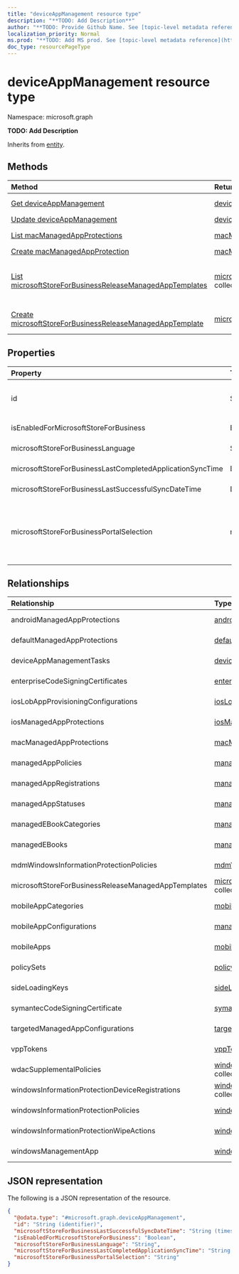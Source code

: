 ```yaml
---
title: "deviceAppManagement resource type"
description: "**TODO: Add Description**"
author: "**TODO: Provide Github Name. See [topic-level metadata reference](https://msgo.azurewebsites.net/add/document/guidelines/metadata.html#topic-level-metadata)**"
localization_priority: Normal
ms.prod: "**TODO: Add MS prod. See [topic-level metadata reference](https://msgo.azurewebsites.net/add/document/guidelines/metadata.html#topic-level-metadata)**"
doc_type: resourcePageType
---
```


# deviceAppManagement resource type

Namespace: microsoft.graph

**TODO: Add Description**


Inherits from [entity](../resources/entity.md).

## Methods
|Method|Return type|Description|
|:---|:---|:---|
|[Get deviceAppManagement](../api/intune-deviceappmanagement-get.md)|[deviceAppManagement](../resources/intune-deviceappmanagement.md)|Read the properties and relationships of a [deviceAppManagement](../resources/intune-deviceappmanagement.md) object.|
|[Update deviceAppManagement](../api/intune-deviceappmanagement-update.md)|[deviceAppManagement](../resources/intune-deviceappmanagement.md)|Update the properties of a [deviceAppManagement](../resources/intune-deviceappmanagement.md) object.|
|[List macManagedAppProtections](../api/intune-deviceappmanagement-list-macmanagedappprotections.md)|[macManagedAppProtection](../resources/macmanagedappprotection.md) collection|Get the macManagedAppProtection resources from the macManagedAppProtections navigation property.|
|[Create macManagedAppProtection](../api/intune-deviceappmanagement-post-macmanagedappprotections.md)|[macManagedAppProtection](../resources/macmanagedappprotection.md)|Create a new macManagedAppProtection object.|
|[List microsoftStoreForBusinessReleaseManagedAppTemplates](../api/intune-deviceappmanagement-list-microsoftstoreforbusinessreleasemanagedapptemplates.md)|[microsoftStoreForBusinessReleaseManagedAppTemplate](../resources/intune-microsoftstoreforbusinessreleasemanagedapptemplate.md) collection|Get the microsoftStoreForBusinessReleaseManagedAppTemplate resources from the microsoftStoreForBusinessReleaseManagedAppTemplates navigation property.|
|[Create microsoftStoreForBusinessReleaseManagedAppTemplate](../api/intune-deviceappmanagement-post-microsoftstoreforbusinessreleasemanagedapptemplates.md)|[microsoftStoreForBusinessReleaseManagedAppTemplate](../resources/intune-microsoftstoreforbusinessreleasemanagedapptemplate.md)|Create a new microsoftStoreForBusinessReleaseManagedAppTemplate object.|

## Properties
|Property|Type|Description|
|:---|:---|:---|
|id|String|**TODO: Add Description** Inherited from [entity](../resources/entity.md)|
|isEnabledForMicrosoftStoreForBusiness|Boolean|**TODO: Add Description**|
|microsoftStoreForBusinessLanguage|String|**TODO: Add Description**|
|microsoftStoreForBusinessLastCompletedApplicationSyncTime|DateTimeOffset|**TODO: Add Description**|
|microsoftStoreForBusinessLastSuccessfulSyncDateTime|DateTimeOffset|**TODO: Add Description**|
|microsoftStoreForBusinessPortalSelection|microsoftStoreForBusinessPortalSelectionOptions|**TODO: Add Description**. Possible values are: `none`, `companyPortal`, `privateStore`.|

## Relationships
|Relationship|Type|Description|
|:---|:---|:---|
|androidManagedAppProtections|[androidManagedAppProtection](../resources/androidmanagedappprotection.md) collection|**TODO: Add Description**|
|defaultManagedAppProtections|[defaultManagedAppProtection](../resources/defaultmanagedappprotection.md) collection|**TODO: Add Description**|
|deviceAppManagementTasks|[deviceAppManagementTask](../resources/intune-deviceappmanagementtask.md) collection|**TODO: Add Description**|
|enterpriseCodeSigningCertificates|[enterpriseCodeSigningCertificate](../resources/intune-enterprisecodesigningcertificate.md) collection|**TODO: Add Description**|
|iosLobAppProvisioningConfigurations|[iosLobAppProvisioningConfiguration](../resources/intune-ioslobappprovisioningconfiguration.md) collection|**TODO: Add Description**|
|iosManagedAppProtections|[iosManagedAppProtection](../resources/iosmanagedappprotection.md) collection|**TODO: Add Description**|
|macManagedAppProtections|[macManagedAppProtection](../resources/macmanagedappprotection.md) collection|**TODO: Add Description**|
|managedAppPolicies|[managedAppPolicy](../resources/intune-managedapppolicy.md) collection|**TODO: Add Description**|
|managedAppRegistrations|[managedAppRegistration](../resources/intune-managedappregistration.md) collection|**TODO: Add Description**|
|managedAppStatuses|[managedAppStatus](../resources/intune-managedappstatus.md) collection|**TODO: Add Description**|
|managedEBookCategories|[managedEBookCategory](../resources/intune-managedebookcategory.md) collection|**TODO: Add Description**|
|managedEBooks|[managedEBook](../resources/intune-managedebook.md) collection|**TODO: Add Description**|
|mdmWindowsInformationProtectionPolicies|[mdmWindowsInformationProtectionPolicy](../resources/mdmwindowsinformationprotectionpolicy.md) collection|**TODO: Add Description**|
|microsoftStoreForBusinessReleaseManagedAppTemplates|[microsoftStoreForBusinessReleaseManagedAppTemplate](../resources/intune-microsoftstoreforbusinessreleasemanagedapptemplate.md) collection|**TODO: Add Description**|
|mobileAppCategories|[mobileAppCategory](../resources/intune-mobileappcategory.md) collection|**TODO: Add Description**|
|mobileAppConfigurations|[managedDeviceMobileAppConfiguration](../resources/intune-manageddevicemobileappconfiguration.md) collection|**TODO: Add Description**|
|mobileApps|[mobileApp](../resources/intune-mobileapp.md) collection|**TODO: Add Description**|
|policySets|[policySet](../resources/intune-policyset.md) collection|**TODO: Add Description**|
|sideLoadingKeys|[sideLoadingKey](../resources/intune-sideloadingkey.md) collection|**TODO: Add Description**|
|symantecCodeSigningCertificate|[symantecCodeSigningCertificate](../resources/intune-symanteccodesigningcertificate.md)|**TODO: Add Description**|
|targetedManagedAppConfigurations|[targetedManagedAppConfiguration](../resources/targetedmanagedappconfiguration.md) collection|**TODO: Add Description**|
|vppTokens|[vppToken](../resources/intune-vpptoken.md) collection|**TODO: Add Description**|
|wdacSupplementalPolicies|[windowsDefenderApplicationControlSupplementalPolicy](../resources/intune-windowsdefenderapplicationcontrolsupplementalpolicy.md) collection|**TODO: Add Description**|
|windowsInformationProtectionDeviceRegistrations|[windowsInformationProtectionDeviceRegistration](../resources/intune-windowsinformationprotectiondeviceregistration.md) collection|**TODO: Add Description**|
|windowsInformationProtectionPolicies|[windowsInformationProtectionPolicy](../resources/windowsinformationprotectionpolicy.md) collection|**TODO: Add Description**|
|windowsInformationProtectionWipeActions|[windowsInformationProtectionWipeAction](../resources/intune-windowsinformationprotectionwipeaction.md) collection|**TODO: Add Description**|
|windowsManagementApp|[windowsManagementApp](../resources/intune-windowsmanagementapp.md)|**TODO: Add Description**|

## JSON representation
The following is a JSON representation of the resource.
<!-- {
  "blockType": "resource",
  "keyProperty": "id",
  "@odata.type": "microsoft.graph.deviceAppManagement",
  "baseType": "microsoft.graph.entity",
  "openType": false
}
-->
``` json
{
  "@odata.type": "#microsoft.graph.deviceAppManagement",
  "id": "String (identifier)",
  "microsoftStoreForBusinessLastSuccessfulSyncDateTime": "String (timestamp)",
  "isEnabledForMicrosoftStoreForBusiness": "Boolean",
  "microsoftStoreForBusinessLanguage": "String",
  "microsoftStoreForBusinessLastCompletedApplicationSyncTime": "String (timestamp)",
  "microsoftStoreForBusinessPortalSelection": "String"
}
```

